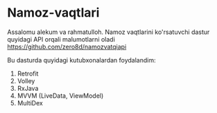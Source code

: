 # Namoz-vaqtlari
Assalomu alekum va rahmatulloh.
Namoz vaqtlarini ko'rsatuvchi dastur quyidagi API orqali malumotlarni oladi https://github.com/zero8d/namozvatqiapi

Bu dasturda quyidagi kutubxonalardan foydalandim:
1. Retrofit
2. Volley
3. RxJava
4. MVVM (LiveData, ViewModel)
5. MultiDex
